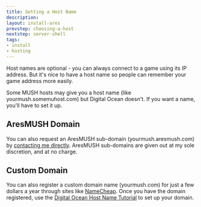 ```yaml
---
title: Getting a Host Name
description:
layout: install-ares
prevstep: choosing-a-host
nextstep: server-shell
tags: 
- install
- hosting
---
```


Host names are optional - you can always connect to a game using its IP address.  But it's nice to have a host name so people can remember your game address more easily.

Some MUSH hosts may give you a host name (like yourmush.somemuhost.com) but Digital Ocean doesn't.  If you want a name, you'll have to set it up.

## AresMUSH Domain

You can also request an AresMUSH sub-domain (yourmush.aresmush.com) by [contacting me directly](/feedback).  AresMUSH sub-domains are given out at my sole discretion, and at no charge.

## Custom Domain

You can also register a custom domain name (yourmush.com) for just a few dollars a year through sites like [NameCheap](https://www.namecheap.com/).   Once you have the domain registered, use the [Digital Ocean Host Name Tutorial](https://www.digitalocean.com/community/tutorials/how-to-set-up-a-host-name-with-digitalocean) to set up your domain.
